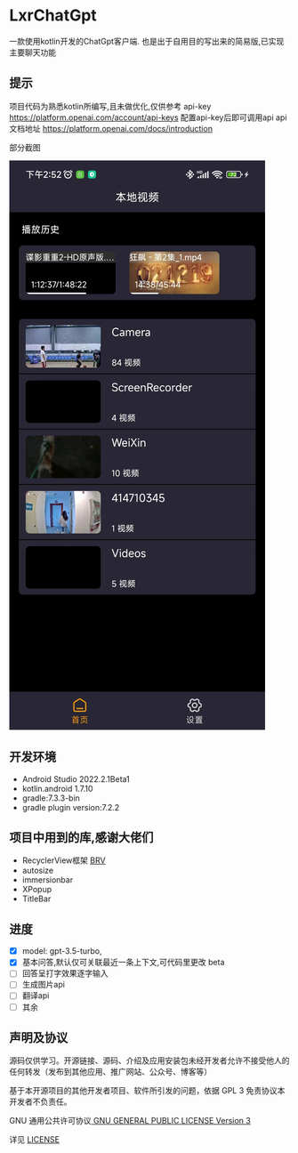 # LxrChatGpt
一款使用kotlin开发的ChatGpt客户端.
也是出于自用目的写出来的简易版,已实现主要聊天功能

## 提示
项目代码为熟悉kotlin所编写,且未做优化,仅供参考
api-key  https://platform.openai.com/account/api-keys
配置api-key后即可调用api
api文档地址   https://platform.openai.com/docs/introduction

部分截图

![主页面](https://github.com/XiaoRanLiu3119/hanhan_video_player/blob/master/screenshot/main.jpg)

## 开发环境
- Android Studio 2022.2.1Beta1
- kotlin.android 1.7.10
- gradle:7.3.3-bin
- gradle plugin version:7.2.2
## 项目中用到的库,感谢大佬们
- RecyclerView框架 [ BRV](https://github.com/liangjingkanji/BRV)
- autosize
- immersionbar
- XPopup
- TitleBar

## 进度
- [x] model: gpt-3.5-turbo,
- [x] 基本问答,默认仅可关联最近一条上下文,可代码里更改 beta
- [ ] 回答呈打字效果逐字输入
- [ ] 生成图片api
- [ ] 翻译api
- [ ] 其余

## 声明及协议
源码仅供学习。开源链接、源码、介绍及应用安装包未经开发者允许不接受他人的任何转发（发布到其他应用、推广网站、公众号、博客等）

基于本开源项目的其他开发者项目、软件所引发的问题，依据 GPL 3 免责协议本开发者不负责任。

GNU 通用公共许可协议[ GNU GENERAL PUBLIC LICENSE Version 3](https://www.gnu.org/licenses/gpl-3.0.html)

详见 [ LICENSE ](https://github.com/XiaoRanLiu3119/LxrChatGpt/blob/master/LICENSE)